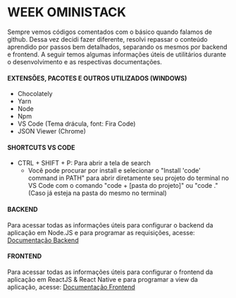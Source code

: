 # WEEK OMINISTACK 

Sempre vemos códigos comentados com o básico quando falamos de github. Dessa vez decidi fazer diferente, resolvi repassar o conteúdo aprendido por passos bem detalhados, separando os mesmos por backend e frontend. A seguir temos algumas informações úteis de utilitários durante o desenvolvimento e as respectivas documentações.

#### EXTENSÕES, PACOTES E OUTROS UTILIZADOS (WINDOWS)

- Chocolately
- Yarn 
- Node 
- Npm 
- VS Code (Tema drácula, font: Fira Code)
- JSON Viewer (Chrome)

#### SHORTCUTS VS CODE

- CTRL + SHIFT + P: Para abrir a tela de search
  - Você pode procurar por install e selecionar o "Install 'code' command in PATH" para abrir diretamente seu projeto do terminal no VS Code com o comando "code + [pasta do projeto]" ou "code ." (Caso já esteja na pasta do mesmo no terminal)

#### BACKEND
Para acessar todas as informações úteis para configurar o backend da aplicação em Node.JS e para programar as requisições, acesse:
[Documentação Backend](https://github.com/jessicacastro/week-oministack/blob/master/BACKEND.md)

#### FRONTEND
Para acessar todas as informações úteis para configurar o frontend da aplicação em ReactJS & React Native e para programar a view da aplicação, acesse:
[Documentação Frontend](https://github.com/jessicacastro/week-oministack/blob/master/FRONTEND.md)
